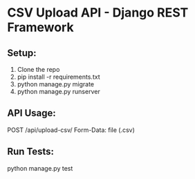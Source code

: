 # CSV Upload API - Django REST Framework

## Setup:
1. Clone the repo
2. pip install -r requirements.txt
3. python manage.py migrate
4. python manage.py runserver

## API Usage:
POST /api/upload-csv/
Form-Data: file (.csv)

## Run Tests:
python manage.py test
